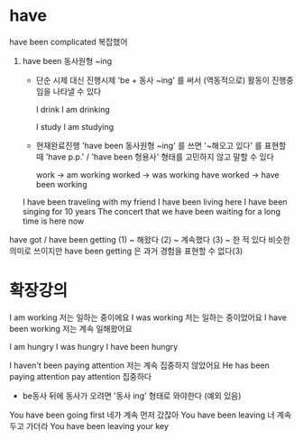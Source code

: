 # have

have been complicated 복잡했어

1. have been 동사원형 ~ing

   - 단순 시제 대신 진행시제 'be + 동사 ~ing' 를 써서 (역동적으로) 활동이 진행중임을 나타낼 수 있다

     I drink
     I am drinking

     I study
     I am studying

   - 현재완료진행 'have been 동사원형 ~ing' 를 쓰면 '~해오고 있다' 를 표현할 때 'have p.p.' / 'have been 형용사' 형태를 고민하지 않고 말할 수 있다

     work -> am working
     worked -> was working
     have worked -> have been working

   I have been traveling with my friend
   I have been living here
   I have been singing for 10 years
   The concert that we have been waiting for a long time is here now

have got / have been getting
(1) ~ 해왔다
(2) ~ 계속했다
(3) ~ 한 적 있다
비슷한 의미로 쓰이지만 have been getting 은 과거 경험을 표현할 수 없다(3)

# 확장강의

I am working 저는 일하는 중이에요
I was working 저는 일하는 중이었어요
I have been working 저는 계속 일해왔어요

I am hungry
I was hungry
I have been hungry

I haven't been paying attention 저는 계속 집중하지 않았어요
He has been paying attention
pay attention 집중하다

- be동사 뒤에 동사가 오려면 '동사 ing' 형태로 와야한다 (예외 있음)

You have been going first 네가 계속 먼저 갔잖아
You have been leaving 너 계속 두고 가더라
You have been leaving your key